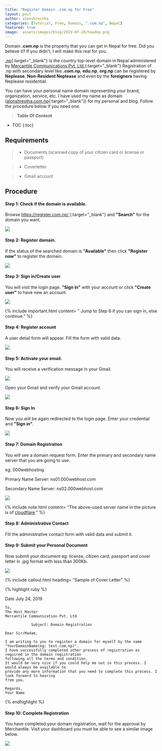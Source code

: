 ```yaml
---
title: "Register Domain .com.np for Free"
layout: post
author: alonshrestha
categories: [Tutorial, Free, Domain, ".com.np", Nepal]
featured: true
image:  assets/images/blog/2019-07-20/headnp.png
---
```

Domain **.com.np** is the property that you can get in Nepal for free. Did you believe it? If you didn't, I will make this real for you.

[.np](https://en.wikipedia.org/wiki/.np){:target="_blank"} is the country top-level domain in Nepal administered by [Mercantile Communications Pvt. Ltd.](http://mos.com.np/){:target="_blank"} Registration of .np with secondary level like **.com.np**, **edu.np**, **org.np** can be registered by **Neplease**, **Non-Resident Neplease** and even by the **foreigners** having Neplease residential.  

You can have your personal name domain representing your brand, organization, service, etc. I have used my name as domain ([alonshrestha.com.np](http://alonshrestha.com.np/){:target="_blank"}) for my personal and blog. Follow the procedure below if you need one.

> **Table Of Content**

* TOC
{:toc}


## Requirements
 
 > - Documents (scanned copy of your citizen card or license or passport)

  > -  Coverletter
 
   > - Gmail account

## Procedure

#### **Step 1:** Check if the domain is available.

Browse [https://register.com.np/ ](https://register.com.np/ ){:target="_blank"} and **"Search"** for the domain you want.

![](/assets/images/blog/2019-07-20/img1.png)

#### **Step 2:** Register domain.
 
If the status of the searched domain is **"Available"** then click **"Register now"** to register the domain.

![](/assets/images/blog/2019-07-20/img2.png)

#### **Step 3:** Sign in/Create user

You will visit the login page. **"Sign in"** with your account or click **"Create user"** to have new an account.

![](/assets/images/blog/2019-07-20/img3.png)

{% include important.html content= " Jump to Step 6 if you can sign in, else continue."  %}


#### **Step 4:** Register account

A user detail form will appear. Fill the form with valid data.

![](/assets/images/blog/2019-07-20/img4.png)

#### **Step 5:** Activate your email.

You will receive a verification message in your Gmail.

![](/assets/images/blog/2019-07-20/img5.png)

Open your Gmail and verify your Gmail account.

![](/assets/images/blog/2019-07-20/img11.png)


#### **Step 6:** Sign In

Now you will be again redirected to the login page. Enter your credential and **"Sign in"**.

![](/assets/images/blog/2019-07-20/img6.png)

#### **Step 7:** Domain Registration

You will see a domain request form. Enter the primary and secondary name server that you are going to use.

eg: 000webhosting

Primary Name Server: ns01.000webhost.com

Secondary Name Server: ns02.000webhost.com

![](/assets/images/blog/2019-07-20/img7.png)

{% include note.html content= "The above-used server name in the picture is of [cloudflare](https://www.cloudflare.com/)." %}


#### **Step 8:** Administrative Contact

Fill the administrative contact form with valid data and submit it.

#### **Step 9:** Submit your Personal Document

Now submit your document eg: license, citizen card, passport and cover letter in .jpg format with less than 300Kb.

![](/assets/images/blog/2019-07-20/img9.png)
    
{% include callout.html heading=  "Sample of Cover Letter" %}

{% highlight ruby %}

Date July 24, 2019

	To,
	The Host Master
	Mercantile Communication Pvt. Ltd
	
				Subject: Domain Registration

	Dear Sir/Madam,

	I am writing to you to register a domain for myself by the name "YourDomainName(eg: test.com.np)".
	I have successfully completed other process of registration as required in the domain registration
	following all the terms and condition.
	It would be very nice if you could help me out in this process. I would always be available to
	provide any more information that you need to complete this process. I look forward to hearing
	from you.

	Regards,
	Your Name

{% endhighlight %}

#### **Step 10:** Complete Registration

You have completed your domain registration, wait for the approval by Merchantile. Visit your dashboard you must be able to see a similar image below.  

![](/assets/images/blog/2019-07-20/img10.png)
